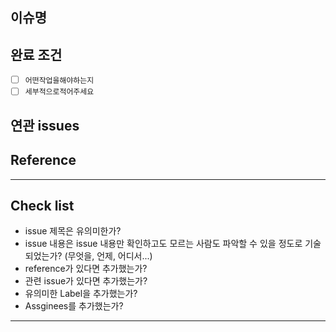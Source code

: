## 이슈명

<!--
  제목은 `작업해야 할 내용` 으로 작성해 주세요.
  ex) 사용자 로그인 기능 추가
-->

## 완료 조건

- [ ] `어떤작업을해야하는지`
- [ ] `세부적으로적어주세요`

## 연관 issues

<!--
  (Optional)
  이 PR과 연관되어 있는 에픽 링크, 연관되어 있는 QA issue 등을 기입합니다.
  ex) `<issue title>(#<issue number>)`
-->
  
## Reference

<!--
  (Optional)
  참고한 Reference를 기입합니다.
  `- [title](link)`
-->

---

## Check list

<!--
  해당하는 항목에는 취소 선을 그어주세요. 
  tilde로 적용할 수 있습니다.
  ex) ~~`issue 제목은 유의미한가?`~~
-->

- issue 제목은 유의미한가?
- issue 내용은 issue 내용만 확인하고도 모르는 사람도 파악할 수 있을 정도로 기술되었는가? (무엇을, 언제, 어디서...)
- reference가 있다면 추가했는가?
- 관련 issue가 있다면 추가했는가?
- 유의미한 Label을 추가했는가?
- Assginees를 추가했는가?

---
